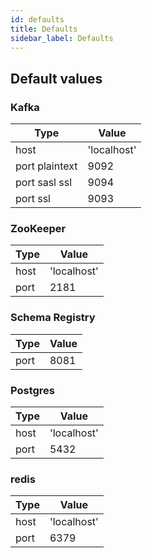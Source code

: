 ```yaml
---
id: defaults
title: Defaults
sidebar_label: Defaults
---
```


## Default values

### Kafka

| Type           | Value       |
| -------------- | ----------- |
| host           | 'localhost' |
| port plaintext | 9092        |
| port sasl ssl  | 9094        |
| port ssl       | 9093        |

### ZooKeeper

| Type | Value       |
| ---- | ----------- |
| host | 'localhost' |
| port | 2181        |

### Schema Registry

| Type | Value |
| ---- | ----- |
| port | 8081  |

### Postgres

| Type | Value       |
| ---- | ----------- |
| host | 'localhost' |
| port | 5432        |

### redis

| Type | Value       |
| ---- | ----------- |
| host | 'localhost' |
| port | 6379        |
